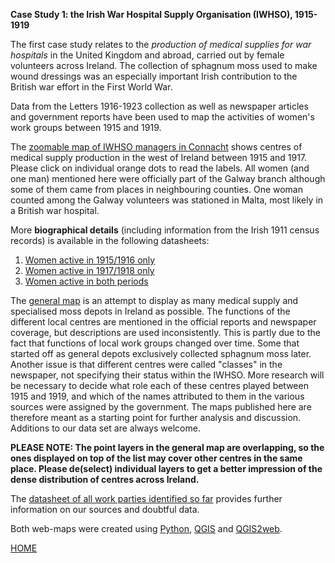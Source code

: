 **Case Study 1: the Irish War Hospital Supply Organisation (IWHSO), 1915-1919**

The first case study relates to the *production of medical supplies for war hospitals* in the United Kingdom and abroad, carried out by female volunteers across Ireland. The collection of sphagnum moss used to make wound dressings was an especially important Irish contribution to the British war effort in the First World War.

Data from the Letters 1916-1923 collection as well as newspaper articles and government reports have been used to map the activities of women's work groups between 1915 and 1919.

The [zoomable map of IWHSO managers in Connacht](https://monikabarget.github.io/FeministDH/IWHSOConnacht_interactive.html) shows centres of medical supply production in the west of Ireland between 1915 and 1917. Please click on individual orange dots to read the labels. All women (and one man) mentioned here were officially part of the Galway branch although some of them came from places in neighbouring counties. One woman counted among the Galway volunteers was stationed in Malta, most likely in a British war hospital.

More **biographical details** (including information from the Irish 1911 census records) is available in the following datasheets:

1. [Women active in 1915/1916 only](https://github.com/MonikaBarget/FeministDH/blob/master/IWHSO-Connacht_bios_women-active-in-1st-period.csv)
1. [Women active in 1917/1918 only](https://github.com/MonikaBarget/FeministDH/blob/master/IWHSO-Connacht_bios_women-active-in-2nd-period.csv)
1. [Women active in both periods](https://github.com/MonikaBarget/FeministDH/blob/master/IWHSO-Connacht_bios_women-active-in-both-periods.csv)

The [general map](https://monikabarget.github.io/FeministDH/IWHSO_full-map_qgis2web_2020_05_13/index.html) is an attempt to display as many medical supply and specialised moss depots in Ireland as possible. The functions of the different local centres are mentioned in the official reports and newspaper coverage, but descriptions are used inconsistently. This is partly due to the fact that functions of local work groups changed over time. Some that started off as general depots exclusively collected sphagnum moss later. Another issue is that different centres were called "classes" in the newspaper, not specifying their status within the IWHSO. More research will be necessary to decide what role each of these centres played between 1915 and 1919, and which of the names attributed to them in the various sources were assigned by the government. The maps published here are therefore meant as a starting point for further analysis and discussion. Additions to our data set are always welcome.

**PLEASE NOTE: The point layers in the general map are overlapping, so the ones displayed on top of the list may cover other centres in the same place. Please de(select) individual layers to get a better impression of the dense distribution of centres across Ireland.** 

The [datasheet of all work parties identified so far](https://github.com/MonikaBarget/FeministDH/blob/master/IWHSO_list%20of%20all%20identified%20Irish%20work%20parties%20and%20supply%20depots.csv) provides further information on our sources and doubtful data.

Both web-maps were created using [Python](https://www.python.org/), [QGIS](https://qgis.org/de/site/) and [QGIS2web](https://github.com/tomchadwin/qgis2web). 
    
[HOME](https://monikabarget.github.io/FeministDH/)
